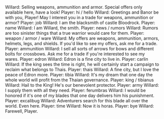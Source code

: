 Willard: Selling weapons, ammunition and armor. Special offers only available here, have a look!
Player: hi / hello
Willard: Greetings and Banor be with you, Player! May I interest you in a trade for weapons, ammunition or armor?
Player: job
Willard: I am the blacksmith of castle Bloodrock.
Player: name
Willard: I am Willard, the smith.
Player: news / rumors
Willard: Rumors are too sinister things that a true warrior would care for them.
Player: weapon / armor / ware
Willard: My offers are weapons, ammunition, armors, helmets, legs, and shields. If you'd like to see my offers, ask me for a trade.
Player: ammunition
Willard: I sell all sorts of arrows for bows and different bolts for crossbows. Ask me for a trade if you're interested to see my wares.
Player: edron
Willard: Edron is a fine city to live in.
Player: carlin
Willard: If the king sees the time is right, he will certainly start a campaign to reclaim what belongs to Thais.
Player: thais
Willard: A fine city, but I love the peace of Edron more.
Player: tibia
Willard: It's my dream that one day the whole world will profit from the Thaian governance.
Player: king / tibianus
Willard: Hail to the King! He's our benevolent protector.
Player: army
Willard: I supply them with all they need.
Player: ferumbras
Willard: I would be honored if it's one of my blades that one day delivers him his punishment.
Player: excalibug
Willard: Adventurers search for this blade all over the world. Even here.
Player: time
Willard: Now it is horas.
Player: bye
Willard: Farewell, Player.